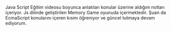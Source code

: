 Java Script Eğitim videosu boyunca anlatılan konular üzerine aldığım notları içeriyor. 
Js dilinde geliştirilen Memory Game oyunuda içermektedir.
Şuan da EcmaScript konularını içeren kısmı öğreniyor ve güncel tutmaya devam ediyorum.
